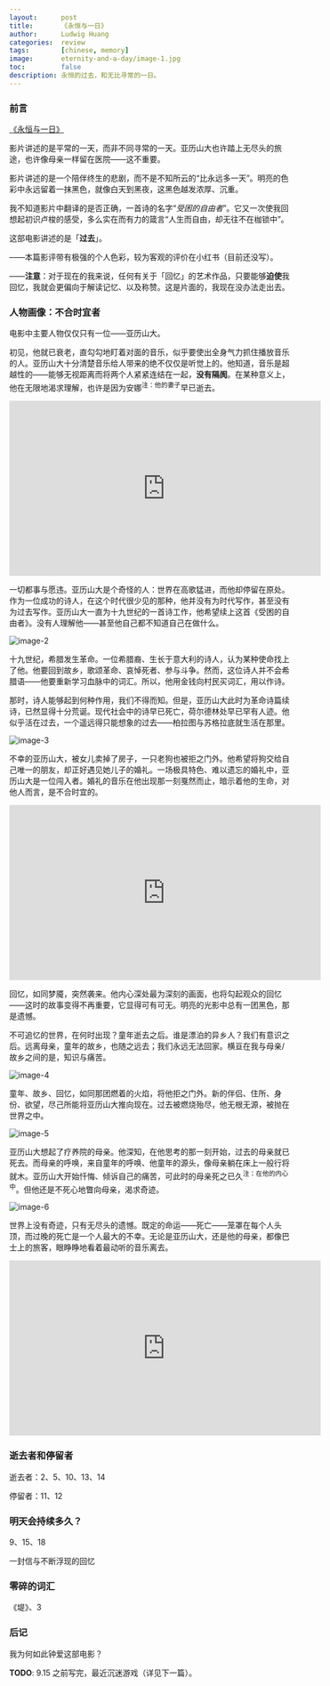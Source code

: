 ```yaml
---
layout:      post
title:       《永恒与一日》
author:      Ludwig Huang
categories:  review
tags:        [chinese, memory]
image:       eternity-and-a-day/image-1.jpg
toc:         false
description: 永恒的过去，和无比寻常的一日。
---
```


### 前言

[《永恒与一日》](https://movie.douban.com/subject/1293455/)

影片讲述的是平常的一天，而非不同寻常的一天。亚历山大也许踏上无尽头的旅途，也许像母亲一样留在医院——这不重要。

影片讲述的是一个陪伴终生的悲剧，而不是不知所云的“比永远多一天”。明亮的色彩中永远留着一抹黑色，就像白天到黑夜，这黑色越发浓厚、沉重。

我不知道影片中翻译的是否正确，一首诗的名字“*受困的自由者*”。它又一次使我回想起初识卢梭的感受，多么实在而有力的箴言“人生而自由，却无往不在枷锁中”。

这部电影讲述的是「**过去**」。

——本篇影评带有极强的个人色彩，较为客观的评价在小红书（目前还没写）。

——**注意**：对于现在的我来说，任何有关于「回忆」的艺术作品，只要能够**迫使**我回忆，我就会更偏向于解读记忆、以及称赞。这是片面的，我现在没办法走出去。

### 人物画像：不合时宜者

电影中主要人物仅仅只有一位——亚历山大。

初见，他就已衰老，直勾勾地盯着对面的音乐，似乎要使出全身气力抓住播放音乐的人。亚历山大十分清楚音乐给人带来的绝不仅仅是听觉上的。他知道，音乐是超越性的——能够无视距离而将两个人紧紧连结在一起，**没有隔阂**。在某种意义上，他在无限地渴求理解，也许是因为安娜<sup>注：他的妻子</sup>早已逝去。

<div class="videoWrapper"><iframe width="560" height="315" src="https://www.youtube.com/embed/SMOZx2xabJE?si=GnthccFHSC8d-7P6" title="YouTube video player" frameborder="0" allow="accelerometer; autoplay; clipboard-write; encrypted-media; gyroscope; picture-in-picture; web-share" allowfullscreen></iframe></div>

一切都事与愿违。亚历山大是个奇怪的人：世界在高歌猛进，而他却停留在原处。作为一位成功的诗人，在这个时代很少见的那种，他并没有为时代写作，甚至没有为过去写作。亚历山大一直为十九世纪的一首诗工作，他希望续上这首《受困的自由者》。没有人理解他——甚至他自己都不知道自己在做什么。

![image-2](../assets/img/eternity-and-a-day/image-2.jpg)

十九世纪，希腊发生革命。一位希腊裔、生长于意大利的诗人，认为某种使命找上了他。他要回到故乡，歌颂革命、哀悼死者、参与斗争。然而，这位诗人并不会希腊语——他要重新学习血脉中的词汇。所以，他用金钱向村民买词汇，用以作诗。

那时，诗人能够起到何种作用，我们不得而知。但是，亚历山大此时为革命诗篇续诗，已然显得十分荒诞。现代社会中的诗早已死亡，荷尔德林处早已罕有人迹。他似乎活在过去，一个遥远得只能想象的过去——柏拉图与苏格拉底就生活在那里。

![image-3](../assets/img/eternity-and-a-day/image-3.jpg)

不幸的亚历山大，被女儿卖掉了房子，一只老狗也被拒之门外。他希望将狗交给自己唯一的朋友，却正好遇见她儿子的婚礼。一场极具特色、难以遗忘的婚礼中，亚历山大是一位闯入者。婚礼的音乐在他出现那一刻戛然而止，暗示着他的生命，对他人而言，是不合时宜的。

<div class="videoWrapper"><iframe width="560" height="315" src="https://www.youtube.com/embed/Thp0DndhJH4?si=qR3u3bAawOPSuN4_" title="YouTube video player" frameborder="0" allow="accelerometer; autoplay; clipboard-write; encrypted-media; gyroscope; picture-in-picture; web-share" allowfullscreen></iframe></div>

回忆，如同梦魇，突然袭来。他内心深处最为深刻的画面，也将勾起观众的回忆——这时的故事变得不再重要，它显得可有可无。明亮的光影中总有一团黑色，那是遗憾。

不可追忆的世界，在何时出现？童年逝去之后。谁是漂泊的异乡人？我们有意识之后。远离母亲，童年的故乡，也随之远去；我们永远无法回家。横亘在我与母亲/故乡之间的是，知识与痛苦。

![image-4](../assets/img/eternity-and-a-day/image-4.jpg)

童年、故乡、回忆，如同那团燃着的火焰，将他拒之门外。新的伴侣、住所、身份、欲望，尽己所能将亚历山大推向现在。过去被燃烧殆尽，他无根无源，被抛在世界之中。

![image-5](../assets/img/eternity-and-a-day/image-5.jpg)

亚历山大想起了疗养院的母亲。他深知，在他思考的那一刻开始，过去的母亲就已死去。而母亲的呼唤，来自童年的呼唤、他童年的源头，像母亲躺在床上一般行将就木。亚历山大开始忏悔、倾诉自己的痛苦，可此时的母亲死之已久<sup>注：在他的内心中</sup>。但他还是不死心地瞥向母亲，渴求奇迹。

![image-6](../assets/img/eternity-and-a-day/image-6.jpg)

世界上没有奇迹，只有无尽头的遗憾。既定的命运——死亡——笼罩在每个人头顶，而过晚的死亡是一个人最大的不幸。无论是亚历山大，还是他的母亲，都像巴士上的旅客，眼睁睁地看着最动听的音乐离去。

<div class="videoWrapper"><iframe width="560" height="315" src="https://www.youtube.com/embed/mbQHdkYzCqI?si=FxwJYjCagCd4MuCz&amp;start=170" title="YouTube video player" frameborder="0" allow="accelerometer; autoplay; clipboard-write; encrypted-media; gyroscope; picture-in-picture; web-share" allowfullscreen></iframe></div>

### 逝去者和停留者

逝去者：2、5、10、13、14

停留者：11、12

### 明天会持续多久？

9、15、18

一封信与不断浮现的回忆

### 零碎的词汇

《堤》、3

### 后记

我为何如此钟爱这部电影？

**TODO**: 9.15 之前写完，最近沉迷游戏（详见下一篇）。
